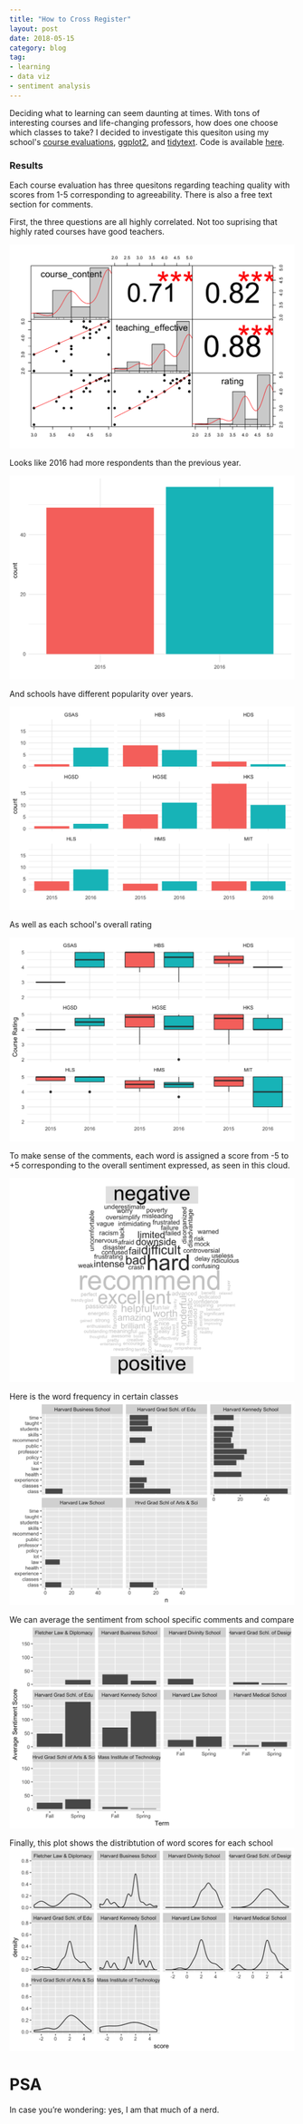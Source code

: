 ```yaml
---
title: "How to Cross Register"
layout: post
date: 2018-05-15
category: blog
tag:
- learning
- data viz
- sentiment analysis
---
```


Deciding what to learning can seem daunting at times. With tons of interesting courses and life-changing professors, how does one choose which classes to take? I decided to investigate this quesiton using my school's [course evaluations](https://www.hsph.harvard.edu/office-of-education/course-evaluations/), [ggplot2](http://ggplot2.tidyverse.org/), and [tidytext](https://www.tidytextmining.com/). Code is available [here](https://www.github.com/dsasson48/evals). 

### Results

Each course evaluation has three quesitons regarding teaching quality with scores from 1-5 corresponding to agreeability. There is also a free text section for comments. 

First, the three questions are all highly correlated. Not too suprising that highly rated courses have good teachers.

![](/assets/images/corr.png)

Looks like 2016 had more respondents than the previous year.

![](/assets/images/yr.png)

And schools have different popularity over years. 

![](/assets/images/schools.png)


As well as each school's overall rating

![](/assets/images/rating.png)



To make sense of the comments, each word is assigned a score from -5 to +5 corresponding to the overall sentiment expressed, as seen in this cloud. 

![](/assets/images/words.png)


Here is the word frequency in certain classes
![](/assets/images/freq.png)


We can average the sentiment from school specific comments and compare
![](/assets/images/sent_school.png)



Finally, this plot shows the distribtution of word scores for each school
![](/assets/images/dist.png)



# PSA

In case you’re wondering: yes, I am that much of a nerd. 

















